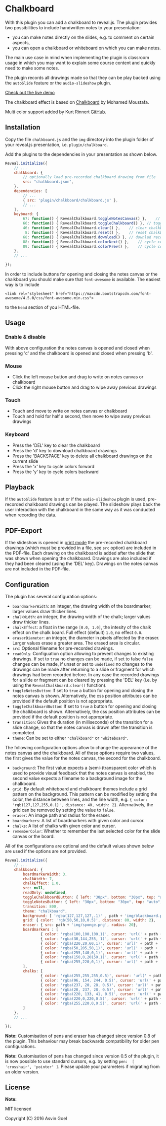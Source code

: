 # Chalkboard

With this plugin you can add a chalkboard to reveal.js. The plugin provides two possibilities to include handwritten notes to your presentation:

- you can make notes directly on the slides, e.g. to comment on certain aspects,
- you can open a chalkboard or whiteboard on which you can make notes.

The main use case in mind when implementing the plugin is classroom usage in which you may want to explain some course content and quickly need to make some notes.

The plugin records all drawings made so that they can be play backed using the ```autoSlide``` feature or the ```audio-slideshow``` plugin.

[Check out the live demo](https://rajgoel.github.io/reveal.js-demos/chalkboard-demo.html)

The chalkboard effect is based on [Chalkboard](https://github.com/mmoustafa/Chalkboard) by Mohamed Moustafa.

Multi color support added by Kurt Rinnert [GitHub](https://github.com/rinnert).

## Installation

Copy the file ```chalkboard.js``` and the  ```img``` directory into the plugin folder of your reveal.js presentation, i.e. ```plugin/chalkboard```.

Add the plugins to the dependencies in your presentation as shown below.

```javascript
Reveal.initialize({
	// ...
	chalkboard: {
		// optionally load pre-recorded chalkboard drawing from file
		src: "chalkboard.json",
	},
	dependencies: [
		// ...
		{ src: 'plugin/chalkboard/chalkboard.js' },
		// ...
	],
	keyboard: {
	    67: function() { RevealChalkboard.toggleNotesCanvas() },	// toggle notes canvas when 'c' is pressed
	    66: function() { RevealChalkboard.toggleChalkboard() },	// toggle chalkboard when 'b' is pressed
	    46: function() { RevealChalkboard.clear() },	// clear chalkboard when 'DEL' is pressed
	     8: function() { RevealChalkboard.reset() },	// reset chalkboard data on current slide when 'BACKSPACE' is pressed
	    68: function() { RevealChalkboard.download() },	// downlad recorded chalkboard drawing when 'd' is pressed
	    88: function() { RevealChalkboard.colorNext() },	// cycle colors forward when 'x' is pressed
	    89: function() { RevealChalkboard.colorPrev() },	// cycle colors backward when 'y' is pressed
	},
	// ...

});
```
In order to include buttons for opening and closing the notes canvas or the chalkboard you should make sure that ```font-awesome``` is available. The easiest way is to include
```
<link rel="stylesheet" href="https://maxcdn.bootstrapcdn.com/font-awesome/4.5.0/css/font-awesome.min.css">
```
to the ```head``` section of you HTML-file.

## Usage

### Enable & disable

With above configuration the notes canvas is opened and closed when pressing 'c' and the chalkboard is opened and closed when pressing 'b'.

### Mouse
- Click the left mouse button and drag to write on notes canvas or chalkboard
- Click the right mouse button and drag to wipe away previous drawings

### Touch
- Touch and move to write on notes canvas or chalkboard
- Touch and hold for half a second, then move to wipe away previous drawings

### Keyboard
- Press the 'DEL' key to clear the chalkboard
- Press the 'd' key to download chalkboard drawings
- Press the 'BACKSPACE' key to delete all chalkboard drawings on the current slide
- Press the 'x' key to cycle colors forward
- Press the 'y' key to cycle colors backward

## Playback

If the ```autoSlide``` feature is set or if the ```audio-slideshow``` plugin is used, pre-recorded chalkboard drawings can be played. The slideshow plays back the user interaction with the chalkboard in the same way as it was conducted when recording the data.

## PDF-Export

If the slideshow is opened in [print mode](https://github.com/hakimel/reveal.js/#pdf-export) the pre-recorded chalkboard drawings (which must be provided in a file, see ```src``` option) are included in the PDF-file. Each drawing on the chalkboard is added after the slide that was shown when opening the chalkboard. Drawings are also included if they had been cleared (using the 'DEL' key). Drawings on the notes canvas are not included in the PDF-file.


## Configuration

The plugin has several configuration options:

- ```boardmarkerWidth```: an integer, the drawing width of the boardmarker; larger values draw thicker lines.
- ```chalkWidth```: an integer, the drawing width of the chalk; larger values draw thicker lines.
- ```chalkEffect```: a float in the range ```[0.0, 1.0]```, the intesity of the chalk effect on the chalk board. Full effect (default) ```1.0```, no effect ```0.0```.
- ```eraserDiameter```: an integer, the diameter in pixels affected by the eraser. Larger values erase a greater area. The erased area is circular.
- ```src```: Optional filename for pre-recorded drawings.
- ```readOnly```: Configuation option allowing to prevent changes to existing drawings. If set to ```true``` no changes can be made, if set to false ```false``` changes can be made, if unset or set to ```undefined``` no changes to the drawings can be made after returning to a slide or fragment for which drawings had been recorded before. In any case the recorded drawings for a slide or fragment can be cleared by pressing the 'DEL' key (i.e. by using the ```RevealChalkboard.clear()``` function).
- ```toggleNotesButton```: If set to ```true``` a button for opening and closing the notes canvas is shown. Alternatively, the css position attributes can be provided if the default position is not appropriate.
- ```toggleChalkboardButton```: If set to ```true``` a button for opening and closing the chalkboard is shown. Alternatively, the css position attributes can be provided if the default position is not appropriate.
- ```transition```: Gives the duration (in milliseconds) of the transition for a slide change, so that the notes canvas is drawn after the transition is completed.
- ```theme```: Can be set to either ```"chalkboard"``` or ```"whiteboard"```.

The following configuration options allow to change the appearance of the notes canvas and the chalkboard. All of these options require two values, the first gives the value for the notes canvas, the second for the chalkboard.

- ```background```: The first value expects a (semi-)transparent color which is used to provide visual feedback that the notes canvas is enabled, the second value expects a filename to a background image for the chalkboard.
- ```grid```: By default whiteboard and chalkboard themes include a grid pattern on the background. This pattern can be modified by setting the color, the distance between lines, and the line width, e.g. ```{ color: 'rgb(127,127,255,0.1)', distance: 40, width: 2}```. Alternatively, the grid can be removed by setting the value to ```false```.
- ```eraser```: An image path and radius for the eraser.
- ```boardmarkers```: A list of boardmarkers with given color and cursor.
- ```chalks```: A list of chalks with given color and cursor.
- ```rememberColor```: Whether to remember the last selected color for the slide canvas or the board.

All of the configurations are optional and the default values shown below are used if the options are not provided.

```javascript
Reveal.initialize({
	// ...
    chalkboard: {
        boardmarkerWidth: 3,
        chalkWidth: 7,
        chalkEffect: 1.0,
        src: null,
        readOnly: undefined,
        toggleChalkboardButton: { left: "30px", bottom: "30px", top: "auto", right: "auto" },
        toggleNotesButton: { left: "30px", bottom: "30px", top: "auto", right: "auto" },
        transition: 800,
        theme: "chalkboard",
        background: [ 'rgba(127,127,127,.1)' , path + 'img/blackboard.png' ],
        grid: { color: 'rgb(50,50,10,0.5)', distance: 80, width: 2},
        eraser: { src: path + 'img/sponge.png', radius: 20},
        boardmarkers : [
                { color: 'rgba(100,100,100,1)', cursor: 'url(' + path + 'img/boardmarker-black.png), auto'},
                { color: 'rgba(30,144,255, 1)', cursor: 'url(' + path + 'img/boardmarker-blue.png), auto'},
                { color: 'rgba(220,20,60,1)', cursor: 'url(' + path + 'img/boardmarker-red.png), auto'},
                { color: 'rgba(50,205,50,1)', cursor: 'url(' + path + 'img/boardmarker-green.png), auto'},
                { color: 'rgba(255,140,0,1)', cursor: 'url(' + path + 'img/boardmarker-orange.png), auto'},
                { color: 'rgba(150,0,20150,1)', cursor: 'url(' + path + 'img/boardmarker-purple.png), auto'},
                { color: 'rgba(255,220,0,1)', cursor: 'url(' + path + 'img/boardmarker-yellow.png), auto'}
        ],
        chalks: [
                { color: 'rgba(255,255,255,0.5)', cursor: 'url(' + path + 'img/chalk-white.png), auto'},
                { color: 'rgba(96, 154, 244, 0.5)', cursor: 'url(' + path + 'img/chalk-blue.png), auto'},
                { color: 'rgba(237, 20, 28, 0.5)', cursor: 'url(' + path + 'img/chalk-red.png), auto'},
                { color: 'rgba(20, 237, 28, 0.5)', cursor: 'url(' + path + 'img/chalk-green.png), auto'},
                { color: 'rgba(220, 133, 41, 0.5)', cursor: 'url(' + path + 'img/chalk-orange.png), auto'},
                { color: 'rgba(220,0,220,0.5)', cursor: 'url(' + path + 'img/chalk-purple.png), auto'},
                { color: 'rgba(255,220,0,0.5)', cursor: 'url(' + path + 'img/chalk-yellow.png), auto'}
        ]
    },
    // ...

});
```

**Note:** Customisation of pens and eraser has changed since version 0.8 of the plugin. This behaviour may break backwards compatibility for older pen configurations.

**Note:** Customisation of pens has changed since version 0.5 of the plugin, it is now possible to use standard cursors, e.g. by setting ```pen:  [ 'crosshair', 'pointer' ]```. Please update your parameters if migrating from an older version.

## License

**Note:**

MIT licensed

Copyright (C) 2016 Asvin Goel
